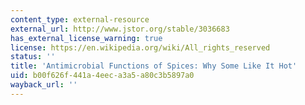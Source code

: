 ```yaml
---
content_type: external-resource
external_url: http://www.jstor.org/stable/3036683
has_external_license_warning: true
license: https://en.wikipedia.org/wiki/All_rights_reserved
status: ''
title: 'Antimicrobial Functions of Spices: Why Some Like It Hot'
uid: b00f626f-441a-4eec-a3a5-a80c3b5897a0
wayback_url: ''
---
```

